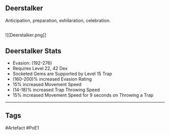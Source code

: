 ## Deerstalker
Anticipation, preparation, exhilaration, celebration.
##
![[Deerstalker.png]]
## Deerstalker Stats
- Evasion: (192-276)
- Requires Level 22, 42 Dex
- Socketed Gems are Supported by Level 15 Trap
- (160-200)% increased Evasion Rating
- 15% increased Movement Speed
- (14-18)% increased Trap Throwing Speed
- 15% increased Movement Speed for 9 seconds on Throwing a Trap


---
## Tags
#Artefact
#PoE1